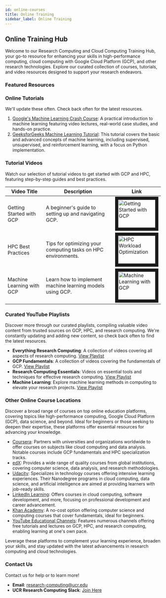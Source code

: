 ```yaml
---
id: online-courses
title: Online Training
sidebar_label: Online Training
---
```



## Online Training Hub

Welcome to our Research Computing and Cloud Computing Training Hub, your go-to resource for enhancing your skills in high-performance computing, cloud computing with Google Cloud Platform (GCP), and other research technologies. Explore our curated collection of courses, tutorials, and video resources designed to support your research endeavors.

### Featured Resources

### Online Tutorials

We'll update these often. Check back often for the latest resources.

1. [Google's Machine Learning Crash Course](https://developers.google.com/machine-learning/crash-course): A practical introduction to machine learning featuring video lectures, real-world case studies, and hands-on practice.
2. [GeeksforGeeks Machine Learning Tutorial](https://www.geeksforgeeks.org/machine-learning/): This tutorial covers the basic and advanced concepts of machine learning, including supervised, unsupervised, and reinforcement learning, with a focus on Python implementation.


### Tutorial Videos

Watch our selection of tutorial videos to get started with GCP and HPC, featuring step-by-step guides and best practices.

| Video Title                | Description                                               | Link                                                                                                                               |
|----------------------------|-----------------------------------------------------------|------------------------------------------------------------------------------------------------------------------------------------|
| Getting Started with GCP   | A beginner's guide to setting up and navigating GCP.      | <a href="https://youtu.be/g2Il8cxNv18?si=TnmSJTfgAkZpXDid" target="_blank"><img src="http://img.youtube.com/vi/g2Il8cxNv18/0.jpg" alt="Getting Started with GCP" width="120" height="90" border="10" /></a> |
| HPC Best Practices        | Tips for optimizing your computing tasks on HPC environments. | <a href="https://youtu.be/grIyHmF4I_Y?si=WW9pBFSw0_vHlnvK" target="_blank"><img src="http://img.youtube.com/vi/grIyHmF4I_Y/0.jpg" alt="HPC Workload Optimization" width="120" height="90" border="10" /></a> |
| Machine Learning with GCP  | Learn how to implement machine learning models using GCP. | <a href="https://youtu.be/oQMgqMRR-io?si=HHTo3_wHIN2QeRXO" target="_blank"><img src="http://img.youtube.com/vi/oQMgqMRR-io/0.jpg" alt="Machine Learning with GCP" width="120" height="90" border="10" /></a> |


### Curated YouTube Playlists

Discover more through our curated playlists, compiling valuable video content from trusted sources on GCP, HPC, and research computing. We're constantly updating and adding new content, so check back often to find the latest resources.

- **Everything Research Computing**: A collection of videos covering all aspects of research computing. [View Playlist](https://youtube.com/playlist?list=PLwj4XLXUayCrPIPakys7EyxH_WBVJi1y4&si=4NkIiMcW6piigEId)
- **GCP Fundamentals**: A collection of videos covering the fundamentals of GCP. [View Playlist](https://youtube.com/playlist?list=PLIivdWyY5sqKh1gDR0WpP9iIOY00IE0xL&si=CdKAQTeXZZjYnzKM)
- **Research Computing Essentials**: Videos on essential tools and techniques for effective research computing. [View Playlist](https://youtube.com/playlist?list=PLeCQbAbRSKR-HplPyeR35ZSy_nyxWTRm5&si=MbGcgWVVenqjIWPE)
- **Machine Learning**: Explore machine learning methods in computing to elevate your research projects. [View Playlist](https://youtube.com/playlist?list=PLQVvvaa0QuDfKTOs3Keq_kaG2P55YRn5v&si=9Hz--OxnSMejvlSh)

### Other Online Course Locations

Discover a broad range of courses on top online education platforms, covering topics like high-performance computing, Google Cloud Platform (GCP), data science, and beyond. Ideal for beginners or those seeking to deepen their expertise, these platforms offer essential resources for advancing your knowledge.

- [Coursera](https://www.coursera.org/): Partners with universities and organizations worldwide to offer courses on subjects like cloud computing and data analysis. Notable courses include GCP fundamentals and HPC specialization tracks.
- [edX](https://www.edx.org/): Provides a wide range of quality courses from global institutions, covering computer science, data analysis, and research methodologies.
- [Udacity](https://www.udacity.com/): Specializes in technology courses offering intensive learning experiences. Their Nanodegree programs in cloud computing, data science, and artificial intelligence are aimed at providing learners with job-ready skills.
- [LinkedIn Learning](https://www.linkedin.com/learning/): Offers courses in cloud computing, software development, and more, focusing on professional development and career advancement.
- [Khan Academy](https://www.khanacademy.org/): A no-cost option offering computer science and computing courses that cover fundamentals, ideal for beginners.
- [YouTube Educational Channels](https://www.youtube.com/): Features numerous channels offering free tutorials and lectures on GCP, HPC, and research computing, enabling learning at one's own pace.

Leverage these platforms to complement your learning experience, broaden your skills, and stay updated with the latest advancements in research computing and cloud technologies.

### Contact Us

Contact us for help or to learn more!

- **Email**: [research-computing@ucr.edu](mailto:research-computing@ucr.edu)
- **UCR Research Computing Slack**: [Join Here](https://ucr-research-compute.slack.com/)

